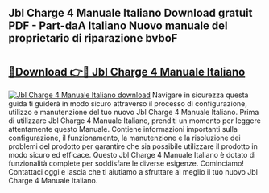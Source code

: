 ## Jbl Charge 4 Manuale Italiano Download gratuit PDF - Part-daA Italiano Nuovo manuale del proprietario di riparazione bvboF

# <h2><a href="http://dffed0.blite.top/?on=Jbl+Charge+4+Manuale+Italiano">🔗Download 👉🔴 Jbl Charge 4 Manuale Italiano</a></h2>

[![Jbl Charge 4 Manuale Italiano download](https://i.imgur.com/lujVjoI.png)](http://dffed0.blite.top/?on=Jbl+Charge+4+Manuale+Italiano)
Navigare in sicurezza questa guida ti guiderà in modo sicuro attraverso il processo di configurazione, utilizzo e manutenzione del tuo nuovo Jbl Charge 4 Manuale Italiano. Prima di utilizzare Jbl Charge 4 Manuale Italiano, prenditi un momento per leggere attentamente questo Manuale. Contiene informazioni importanti sulla configurazione, il funzionamento, la manutenzione e la risoluzione dei problemi del prodotto per garantire che sia possibile utilizzare il prodotto in modo sicuro ed efficace. Questo Jbl Charge 4 Manuale Italiano è dotato di funzionalità complete per soddisfare le diverse esigenze. Cominciamo! Contattaci oggi e lascia che ti aiutiamo a sfruttare al meglio il tuo nuovo Jbl Charge 4 Manuale Italiano.
